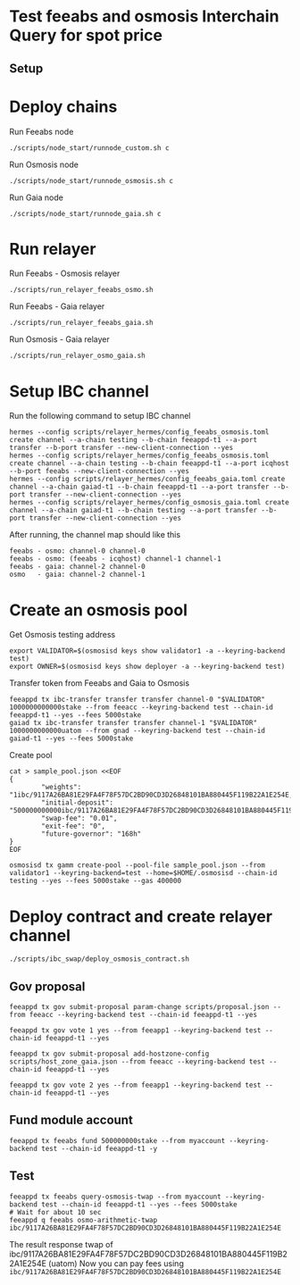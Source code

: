 # Test feeabs and osmosis Interchain Query for spot price

## Setup

# Deploy chains
Run Feeabs node
```
./scripts/node_start/runnode_custom.sh c
```
Run Osmosis node
```
./scripts/node_start/runnode_osmosis.sh c
```
Run Gaia node
```
./scripts/node_start/runnode_gaia.sh c
```
# Run relayer
Run Feeabs - Osmosis relayer
```
./scripts/run_relayer_feeabs_osmo.sh
```
Run Feeabs - Gaia relayer
```
./scripts/run_relayer_feeabs_gaia.sh
```
Run Osmosis - Gaia relayer
```
./scripts/run_relayer_osmo_gaia.sh
```
# Setup IBC channel
Run the following command to setup IBC channel
```
hermes --config scripts/relayer_hermes/config_feeabs_osmosis.toml create channel --a-chain testing --b-chain feeappd-t1 --a-port transfer --b-port transfer --new-client-connection --yes
hermes --config scripts/relayer_hermes/config_feeabs_osmosis.toml create channel --a-chain testing --b-chain feeappd-t1 --a-port icqhost --b-port feeabs --new-client-connection --yes
hermes --config scripts/relayer_hermes/config_feeabs_gaia.toml create channel --a-chain gaiad-t1 --b-chain feeappd-t1 --a-port transfer --b-port transfer --new-client-connection --yes
hermes --config scripts/relayer_hermes/config_osmosis_gaia.toml create channel --a-chain gaiad-t1 --b-chain testing --a-port transfer --b-port transfer --new-client-connection --yes
```

After running, the channel map should like this
```
feeabs - osmo: channel-0 channel-0
feeabs - osmo: (feeabs - icqhost) channel-1 channel-1
feeabs - gaia: channel-2 channel-0
osmo   - gaia: channel-2 channel-1
```

# Create an osmosis pool
Get Osmosis testing address
```
export VALIDATOR=$(osmosisd keys show validator1 -a --keyring-backend test)
export OWNER=$(osmosisd keys show deployer -a --keyring-backend test)
```

Transfer token from Feeabs and Gaia to Osmosis
```
feeappd tx ibc-transfer transfer transfer channel-0 "$VALIDATOR" 1000000000000stake --from feeacc --keyring-backend test --chain-id feeappd-t1 --yes --fees 5000stake
gaiad tx ibc-transfer transfer transfer channel-1 "$VALIDATOR" 1000000000000uatom --from gnad --keyring-backend test --chain-id gaiad-t1 --yes --fees 5000stake
```

Create pool
```
cat > sample_pool.json <<EOF
{
        "weights": "1ibc/9117A26BA81E29FA4F78F57DC2BD90CD3D26848101BA880445F119B22A1E254E,1ibc/C053D637CCA2A2BA030E2C5EE1B28A16F71CCB0E45E8BE52766DC1B241B77878",
        "initial-deposit": "500000000000ibc/9117A26BA81E29FA4F78F57DC2BD90CD3D26848101BA880445F119B22A1E254E,100000000000ibc/C053D637CCA2A2BA030E2C5EE1B28A16F71CCB0E45E8BE52766DC1B241B77878",
        "swap-fee": "0.01",
        "exit-fee": "0",
        "future-governor": "168h"
}
EOF

osmosisd tx gamm create-pool --pool-file sample_pool.json --from validator1 --keyring-backend=test --home=$HOME/.osmosisd --chain-id testing --yes --fees 5000stake --gas 400000
```

# Deploy contract and create relayer channel
```./scripts/ibc_swap/deploy_osmosis_contract.sh```


## Gov proposal

```
feeappd tx gov submit-proposal param-change scripts/proposal.json --from feeacc --keyring-backend test --chain-id feeappd-t1 --yes

feeappd tx gov vote 1 yes --from feeapp1 --keyring-backend test --chain-id feeappd-t1 --yes

feeappd tx gov submit-proposal add-hostzone-config scripts/host_zone_gaia.json --from feeacc --keyring-backend test --chain-id feeappd-t1 --yes               

feeappd tx gov vote 2 yes --from feeapp1 --keyring-backend test --chain-id feeappd-t1 --yes
```

## Fund module account
```
feeappd tx feeabs fund 500000000stake --from myaccount --keyring-backend test --chain-id feeappd-t1 -y
```

## Test
```
feeappd tx feeabs query-osmosis-twap --from myaccount --keyring-backend test --chain-id feeappd-t1 --yes --fees 5000stake
# Wait for about 10 sec
feeappd q feeabs osmo-arithmetic-twap ibc/9117A26BA81E29FA4F78F57DC2BD90CD3D26848101BA880445F119B22A1E254E
```

The result response twap of ibc/9117A26BA81E29FA4F78F57DC2BD90CD3D26848101BA880445F119B22A1E254E (uatom)
Now you can pay fees using ```ibc/9117A26BA81E29FA4F78F57DC2BD90CD3D26848101BA880445F119B22A1E254E```
